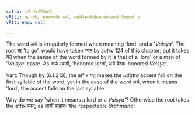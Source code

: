 ```yaml
---
sutra: अर्यः स्वामिवैश्ययोः
vRtti: ऋ गतौ, अस्माण्ण्यति प्राप्ते, स्वामिवैश्ययोरभिधेययोर्यत्प्रत्ययो निपात्यते ॥
vRtti_eng: null

---
```

The word अर्य is irregularly formed when meaning 'lord' and a '_Vaisya_'.
The root ऋ 'to go', would have taken ण्यत् by _sutra_ 124 of this chapter; but it takes यत् when the sense of the word formed by it is that of a 'lord' or a man of '_Vaisya_' caste. As अर्यः स्वामी, 'honored lord', अर्ये वैश्यः 'honored _Vaisya_'.

Vart: Though by (6.1.213), the affix यत् makes the _udatta_ accent fall on the first syllable of the word, yet in the case of the word अर्य, when it means 'lord', the accent falls on the last syllable.

Why do we say 'when it means a lord or a _Vaisya_'? Otherwise the root takes the affix ण्यत्; as आर्यो ब्राह्मणः 'the respectable _Brahmana_'.